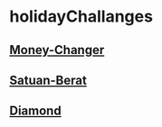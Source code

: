# holidayChallanges

[Money-Changer](https://github.com/aruri-z/holidayChallanges/blob/main/moneyChanger.js)
-
[Satuan-Berat](https://github.com/aruri-z/holidayChallanges/blob/main/satuanBerat.js)
-
[Diamond](https://github.com/aruri-z/holidayChallanges/blob/main/diamond.js)
-
